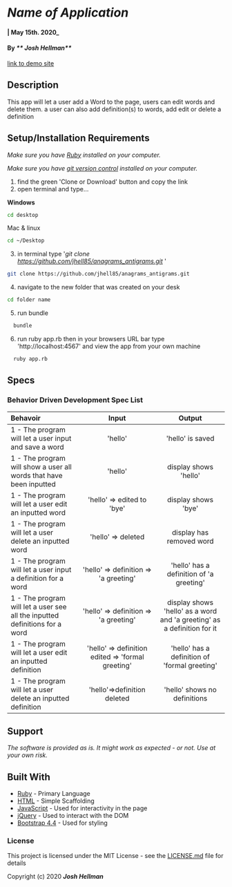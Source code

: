# _Name of Application_

#### | May 15th. 2020_

#### By _** Josh Hellman**_
[link to demo site](https://sheltered-journey-72637.herokuapp.com/)

## Description

This app will let a user add a Word to the page, users can edit words and delete them. a user can also add definition(s) to words, add edit or delete a definition  
 
## Setup/Installation Requirements

_Make sure you have [Ruby](https://www.ruby-lang.org/en/documentation/installation) installed on your computer._

_Make sure you have [git version control](https://git-scm.com/downloads) installed on your computer._


1. find the green 'Clone or Download' button and copy the link
2. open terminal and type...

**Windows**
```sh 
cd desktop
```

 Mac & linux 
 ```sh
 cd ~/Desktop
 ```

 3. in terminal type '_git clone https://github.com/jhell85/anagrams_antigrams.git_ '

```sh
git clone https://github.com/jhell85/anagrams_antigrams.git
```

4. navigate to the new folder that was created on your desk
```sh
cd folder name
```

5. run bundle 

```sh
  bundle
```

6. run ruby app.rb then in your browsers URL bar type 'http://localhost:4567' and view the app from your own machine

```sh
  ruby app.rb
```


## Specs
### Behavior Driven Development Spec List

Behavoir | Input | Output
:---------|:------:|:------:
|1 - The program will let a user  input and save a word | 'hello' | 'hello' is saved |
|1 - The program will show a user all words that have been inputted | 'hello' | display shows 'hello' |
|1 - The program will let a user edit an inputted word | 'hello' => edited to 'bye' | display shows 'bye' |
|1 - The program will let a user delete an inputted word | 'hello' => deleted  | display has removed word |
|1 - The program will let a user input a definition for a word | 'hello' => definition => 'a greeting' | 'hello' has a definition of 'a greeting' |
|1 - The program will let a user see all the inputted definitions for a word | 'hello' => definition => 'a greeting' | display shows 'hello' as a word and 'a greeting' as a definition for it|
|1 - The program will let a user edit an inputted definition | 'hello' => definition edited => 'formal greeting'  | 'hello' has a definition of 'formal greeting' |
|1 - The program will let a user delete an inputted definition| 'hello'=>definition deleted | 'hello' shows no definitions |


## Support 

_The software is provided as is. It might work as expected - or not. Use at your own risk._


## Built With

* [Ruby](https://www.ruby-lang.org/en/) - Primary Language
* [HTML](https://developer.mozilla.org/en-US/docs/Web/HTML) - Simple Scaffolding
* [JavaScript](https://developer.mozilla.org/en-US/docs/Web/JavaScript) - Used for interactivity in the page 
* [jQuery](https://jquery.com/) - Used to interact with the DOM
* [Bootstrap 4.4](https://getbootstrap.com/) - Used for styling


### License

This project is licensed under the MIT License - see the [LICENSE.md](LICENSE.md) file for details

Copyright (c) 2020 **_Josh Hellman_**